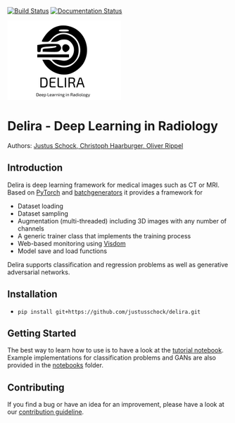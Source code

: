 [![Build Status](https://travis-ci.com/justusschock/delira.svg?branch=master)](https://travis-ci.com/justusschock/delira) [![Documentation Status](https://readthedocs.org/projects/delira/badge/?version=latest)](https://delira.readthedocs.io/en/latest/?badge=latest)

![logo](docs/_static/logo/delira.svg "delira - Deep Learning in Radiology")

# Delira - Deep Learning in Radiology
Authors: [Justus Schock, Christoph Haarburger, Oliver Rippel](AUTHORS.rst)

## Introduction
Delira is deep learning framework for medical images such as CT or MRI. Based on [PyTorch](https://pytorch.org) and [batchgenerators](https://github.com/MIC-DKFZ/batchgenerators) it provides a framework for
* Dataset loading
* Dataset sampling
* Augmentation (multi-threaded) including 3D images with any number of channels
* A generic trainer class that implements the training process
* Web-based monitoring using [Visdom](https://github.com/facebookresearch/visdom)
* Model save and load functions

Delira supports classification and regression problems as well as generative adversarial networks.

## Installation
* `pip install git+https://github.com/justusschock/delira.git`

## Getting Started
The best way to learn how to use is to have a look at the [tutorial notebook](https://github.com/justusschock/delira/blob/master/notebooks/tutorial_delira.ipynb).
Example implementations for classification problems and GANs are also provided in the [notebooks](https://github.com/justusschock/delira/blob/master/notebooks) folder.

## Contributing
If you find a bug or have an idea for an improvement, please have a look at our [contribution guideline](CONTRIBUTING.md).
